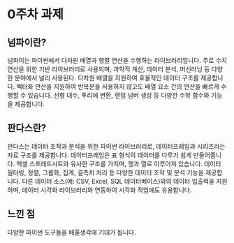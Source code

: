 # 0주차 과제
## 넘파이란?

넘파이는 파이썬에서 다차원 배열과 행렬 연산을 수행하는 라이브러리입니다. 주로 수치 연산을 위한 기반 라이브러리로 사용되며, 과학적 계산, 데이터 분석, 머신러닝 등 다양한 분야에서 널리 사용된다.
다차원 배열을 지원하여 효율적인 데이터 구조를 제공합니다. 벡터화 연산을 지원하여 반복문을 사용하지 않고도 배열 요소 간의 연산을 빠르게 수행할 수 있습니다.
선형 대수, 푸리에 변환, 랜덤 넘버 생성 등 다양한 수학 함수와 기능을 제공합니다.

## 판다스란?
판다스는 데이터 조작과 분석을 위한 파이썬 라이브러리로, 데이터프레임과 시리즈라는 자료 구조를 제공합니다.
데이터프레임은 표 형식의 데이터를 다루기 쉽게 만들어줍니다. 엑셀 스프레드시트와 유사한 구조를 가지며, 행과 열로 이루어져 있습니다.
데이터 필터링, 정렬, 그룹화, 집계, 결측치 처리 등 다양한 데이터 조작 및 분석 기능을 제공합니다.
다른 데이터 소스(예: CSV, Excel, SQL 데이터베이스)와의 데이터 입출력을 지원하며, 데이터 시각화 라이브러리와 연동하여 시각화 작업에도 유용합니다.


## 느낀 점
다양한 파이썬 도구들을 배울생각에 기대가 됩니다.


